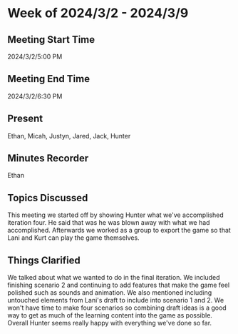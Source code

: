 # Week of 2024/3/2 - 2024/3/9

## Meeting Start Time
2024/3/2/5:00 PM

## Meeting End Time
2024/3/2/6:30 PM

## Present
Ethan, Micah, Justyn, Jared, Jack, Hunter

## Minutes Recorder
Ethan

## Topics Discussed
This meeting we started off by showing Hunter what we've accomplished iteration four. He said that was he was blown away with what we had accomplished. Afterwards
we worked as a group to export the game so that Lani and Kurt can play the game themselves. 

## Things Clarified
We talked about what we wanted to do in the final iteration. We included finishing scenario 2 and continuing to add features that make the game feel polished
such as sounds and animation. We also mentioned including untouched elements from Lani's draft to include into scenario 1 and 2. We won't have time to make four
scenarios so combining draft ideas is a good way to get as much of the learning content into the game as possible. Overall Hunter seems really happy with everything
we've done so far.

